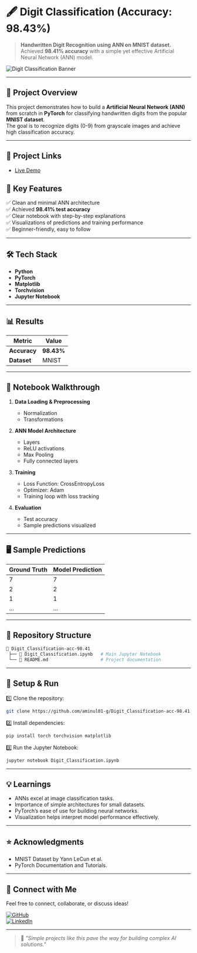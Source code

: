 
# 🖋️ Digit Classification (Accuracy: 98.43%)

> **Handwritten Digit Recognition using ANN on MNIST dataset.**  
> Achieved **98.41% accuracy** with a simple yet effective Artificial Neural Network (ANN) model.

![Digit Classification Banner](https://upload.wikimedia.org/wikipedia/commons/2/27/MnistExamples.png)

---

## 📌 Project Overview

This project demonstrates how to build a **Artificial Neural Network (ANN)** from scratch in **PyTorch** for classifying handwritten digits from the popular **MNIST dataset**.  
The goal is to recognize digits (0-9) from grayscale images and achieve high classification accuracy.

---

## 🔗 Project Links
- [Live Demo](https://digitclassifications.streamlit.app/)

## 🚀 Key Features

✅ Clean and minimal ANN architecture  
✅ Achieved **98.41% test accuracy**  
✅ Clear notebook with step-by-step explanations  
✅ Visualizations of predictions and training performance  
✅ Beginner-friendly, easy to follow  

---

## 🛠️ Tech Stack

- **Python**
- **PyTorch**
- **Matplotlib**
- **Torchvision**
- **Jupyter Notebook**

---

## 📊 Results

| Metric        | Value     |
|---------------|-----------|
| **Accuracy**  | **98.43%** |
| **Dataset**   | MNIST      |

---

## 📝 Notebook Walkthrough

1. **Data Loading & Preprocessing**  
   - Normalization  
   - Transformations  

2. **ANN Model Architecture**  
   - Layers  
   - ReLU activations  
   - Max Pooling  
   - Fully connected layers  

3. **Training**  
   - Loss Function: CrossEntropyLoss  
   - Optimizer: Adam  
   - Training loop with loss tracking  

4. **Evaluation**  
   - Test accuracy  
   - Sample predictions visualized  

---

## 🖥️ Sample Predictions

| Ground Truth | Model Prediction |
|--------------|------------------|
| 7            | 7                |
| 2            | 2                |
| 1            | 1                |
| ...          | ...              |

---

## 📂 Repository Structure

```bash
📁 Digit_Classification-acc-98.41
 ├── 📄 Digit_Classification.ipynb   # Main Jupyter Notebook
 └── 📄 README.md                    # Project documentation
```

---

## 🔧 Setup & Run

1️⃣ Clone the repository:

```bash
git clone https://github.com/aminul01-g/Digit_Classification-acc-98.41.git
```

2️⃣ Install dependencies:

```bash
pip install torch torchvision matplotlib
```

3️⃣ Run the Jupyter Notebook:

```bash
jupyter notebook Digit_Classification.ipynb
```

---

## 💡 Learnings

- ANNs excel at image classification tasks.
- Importance of simple architectures for small datasets.
- PyTorch’s ease of use for building neural networks.
- Visualization helps interpret model performance effectively.

---

## ⭐ Acknowledgments

- MNIST Dataset by Yann LeCun et al.
- PyTorch Documentation and Tutorials.

---

## 📣 Connect with Me

Feel free to connect, collaborate, or discuss ideas!  

[![GitHub](https://img.shields.io/badge/GitHub-aminul01--g-181717?style=for-the-badge&logo=github)](https://github.com/aminul01-g)  
[![LinkedIn](https://img.shields.io/badge/LinkedIn-Aminul%20Islam%20Bhuiyan-0077B5?style=for-the-badge&logo=linkedin)](https://www.linkedin.com/in/aminul01-g/)  

---

> 🚀 *"Simple projects like this pave the way for building complex AI solutions."*
